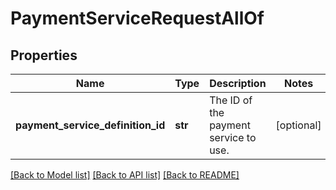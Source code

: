 # PaymentServiceRequestAllOf


## Properties
Name | Type | Description | Notes
------------ | ------------- | ------------- | -------------
**payment_service_definition_id** | **str** | The ID of the payment service to use. | [optional] 

[[Back to Model list]](../README.md#documentation-for-models) [[Back to API list]](../README.md#documentation-for-api-endpoints) [[Back to README]](../README.md)


